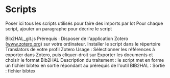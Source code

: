 # Scripts
Poser ici tous les scripts utilisés pour faire des imports par lot
Pour chaque script, ajouter un paragraphe pour décrire le script

Bib2HAL_git.js
Prérequis : Disposer de l'application Zotero (www.zotero.org) sur votre ordinateur. Installer le script dans le répertoire Translators de votre profil Zotero
Usage : Sélectionner les références à exporter dans Zotero, puis cliquer-droit sur Exporter les documents et choisir le format Bib2HAL
Description du traitement : le script met en forme un fichier bibtex en sortie répondant au prérequis de l'outil BIB2HAL : 
Sortie : fichier bibtex
